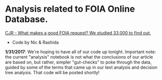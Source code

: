 # Analysis related to FOIA Online Database. 

[CJR - What makes a good FOIA request? We studied 33,000 to find out.](http://www.cjr.org/analysis/foia-request-how-to-study.php)

+ Code by Nic & Rashida

**1/31/2017**: We're hoping to have all of our code up tonight. Important note: the current "analysis" notebook is not what the conclusions of our article are based on, but rather, simpler "gut-checks" to poke through the data, guided by some of the terms that came up in our text analysis and decision tree analysis. That code will be posted shortly! 
